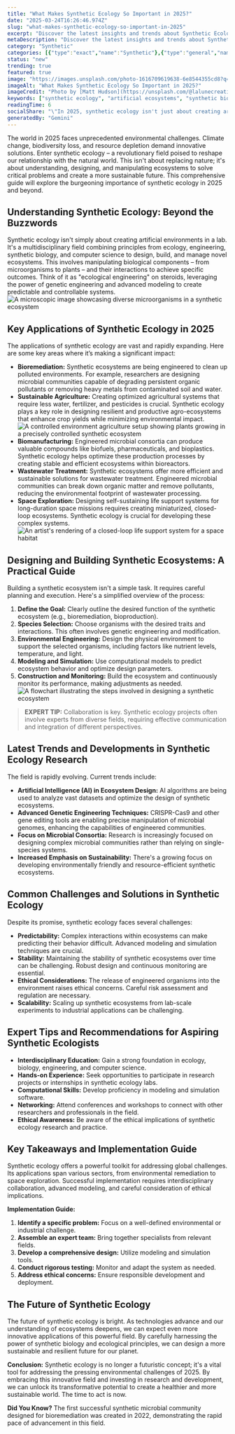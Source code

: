 ```yaml
---
title: "What Makes Synthetic Ecology So Important in 2025?"
date: "2025-03-24T16:26:46.974Z"
slug: "what-makes-synthetic-ecology-so-important-in-2025"
excerpt: "Discover the latest insights and trends about Synthetic Ecology. This comprehensive guide covers everything you need to know about Synthetic Ecology in 2025."
metaDescription: "Discover the latest insights and trends about Synthetic Ecology. This comprehensive guide covers everything you need to know about Synthetic Ecology in 202..."
category: "Synthetic"
categories: [{"type":"exact","name":"Synthetic"},{"type":"general","name":"Environmental Science"},{"type":"medium","name":"Ecosystem Engineering"},{"type":"specific","name":"Microbial Communities"},{"type":"niche","name":"Metabolic Modeling"}]
status: "new"
trending: true
featured: true
image: "https://images.unsplash.com/photo-1616709619638-6e8544355cd8?q=85&w=1200&fit=max&fm=webp&auto=compress"
imageAlt: "What Makes Synthetic Ecology So Important in 2025?"
imageCredit: "Photo by [Matt Hudson](https://unsplash.com/@lalunecreative) on Unsplash"
keywords: ["synthetic ecology", "artificial ecosystems", "synthetic biology ecology", "designing synthetic ecosystems", "building synthetic ecosystems", "synthetic ecology applications", "synthetic ecology research", "buy synthetic ecology equipment", "synthetic ecology companies", "synthetic ecology future"]
readingTime: 6
socialShare: "\"In 2025, synthetic ecology isn't just about creating artificial ecosystems; it's about designing a more sustainable future by harnessing the power of nature itself—a revolution for our planet.\""
generatedBy: "Gemini"
---
```




The world in 2025 faces unprecedented environmental challenges. Climate change, biodiversity loss, and resource depletion demand innovative solutions.  Enter synthetic ecology – a revolutionary field poised to reshape our relationship with the natural world.  This isn't about replacing nature; it's about understanding, designing, and manipulating ecosystems to solve critical problems and create a more sustainable future. This comprehensive guide will explore the burgeoning importance of synthetic ecology in 2025 and beyond.

## Understanding Synthetic Ecology: Beyond the Buzzwords

Synthetic ecology isn't simply about creating artificial environments in a lab. It's a multidisciplinary field combining principles from ecology, engineering, synthetic biology, and computer science to design, build, and manage novel ecosystems.  This involves manipulating biological components – from microorganisms to plants – and their interactions to achieve specific outcomes.  Think of it as "ecological engineering" on steroids, leveraging the power of genetic engineering and advanced modeling to create predictable and controllable systems. ![A microscopic image showcasing diverse microorganisms in a synthetic ecosystem](https://images.unsplash.com/photo-1619031935811-55605fca90b8?q=85&w=1200&fit=max&fm=webp&auto=compress)

##  Key Applications of Synthetic Ecology in 2025

The applications of synthetic ecology are vast and rapidly expanding.  Here are some key areas where it’s making a significant impact:

* **Bioremediation:**  Synthetic ecosystems are being engineered to clean up polluted environments.  For example, researchers are designing microbial communities capable of degrading persistent organic pollutants or removing heavy metals from contaminated soil and water. 
* **Sustainable Agriculture:** Creating optimized agricultural systems that require less water, fertilizer, and pesticides is crucial.  Synthetic ecology plays a key role in designing resilient and productive agro-ecosystems that enhance crop yields while minimizing environmental impact.  ![A controlled environment agriculture setup showing plants growing in a precisely controlled synthetic ecosystem](https://images.unsplash.com/photo-1530587191325-3db32d826c18?q=85&w=1200&fit=max&fm=webp&auto=compress)
* **Biomanufacturing:**  Engineered microbial consortia can produce valuable compounds like biofuels, pharmaceuticals, and bioplastics.  Synthetic ecology helps optimize these production processes by creating stable and efficient ecosystems within bioreactors.
* **Wastewater Treatment:**  Synthetic ecosystems offer more efficient and sustainable solutions for wastewater treatment.  Engineered microbial communities can break down organic matter and remove pollutants, reducing the environmental footprint of wastewater processing.
* **Space Exploration:**  Designing self-sustaining life support systems for long-duration space missions requires creating miniaturized, closed-loop ecosystems.  Synthetic ecology is crucial for developing these complex systems. ![An artist's rendering of a closed-loop life support system for a space habitat](https://images.unsplash.com/photo-1616709619638-6e8544355cd8?q=85&w=1200&fit=max&fm=webp&auto=compress)

## Designing and Building Synthetic Ecosystems: A Practical Guide

Building a synthetic ecosystem isn't a simple task. It requires careful planning and execution.  Here's a simplified overview of the process:

1. **Define the Goal:**  Clearly outline the desired function of the synthetic ecosystem (e.g., bioremediation, bioproduction).
2. **Species Selection:**  Choose organisms with the desired traits and interactions.  This often involves genetic engineering and modification.
3. **Environmental Engineering:**  Design the physical environment to support the selected organisms, including factors like nutrient levels, temperature, and light.
4. **Modeling and Simulation:**  Use computational models to predict ecosystem behavior and optimize design parameters.
5. **Construction and Monitoring:**  Build the ecosystem and continuously monitor its performance, making adjustments as needed. ![A flowchart illustrating the steps involved in designing a synthetic ecosystem](https://images.unsplash.com/photo-1618477460930-d8bffff64172?q=85&w=1200&fit=max&fm=webp&auto=compress)

> **EXPERT TIP:**  Collaboration is key. Synthetic ecology projects often involve experts from diverse fields, requiring effective communication and integration of different perspectives.

## Latest Trends and Developments in Synthetic Ecology Research

The field is rapidly evolving.  Current trends include:

* **Artificial Intelligence (AI) in Ecosystem Design:** AI algorithms are being used to analyze vast datasets and optimize the design of synthetic ecosystems.
* **Advanced Genetic Engineering Techniques:** CRISPR-Cas9 and other gene editing tools are enabling precise manipulation of microbial genomes, enhancing the capabilities of engineered communities.
* **Focus on Microbial Consortia:**  Research is increasingly focused on designing complex microbial communities rather than relying on single-species systems.
* **Increased Emphasis on Sustainability:**  There's a growing focus on developing environmentally friendly and resource-efficient synthetic ecosystems.

## Common Challenges and Solutions in Synthetic Ecology

Despite its promise, synthetic ecology faces several challenges:

* **Predictability:**  Complex interactions within ecosystems can make predicting their behavior difficult.  Advanced modeling and simulation techniques are crucial.
* **Stability:**  Maintaining the stability of synthetic ecosystems over time can be challenging.  Robust design and continuous monitoring are essential.
* **Ethical Considerations:**  The release of engineered organisms into the environment raises ethical concerns.  Careful risk assessment and regulation are necessary.
* **Scalability:**  Scaling up synthetic ecosystems from lab-scale experiments to industrial applications can be challenging.

##  Expert Tips and Recommendations for Aspiring Synthetic Ecologists

* **Interdisciplinary Education:**  Gain a strong foundation in ecology, biology, engineering, and computer science.
* **Hands-on Experience:**  Seek opportunities to participate in research projects or internships in synthetic ecology labs.
* **Computational Skills:**  Develop proficiency in modeling and simulation software.
* **Networking:**  Attend conferences and workshops to connect with other researchers and professionals in the field.
* **Ethical Awareness:**  Be aware of the ethical implications of synthetic ecology research and practice.

##  Key Takeaways and Implementation Guide

Synthetic ecology offers a powerful toolkit for addressing global challenges. Its applications span various sectors, from environmental remediation to space exploration.  Successful implementation requires interdisciplinary collaboration, advanced modeling, and careful consideration of ethical implications.

**Implementation Guide:**

1. **Identify a specific problem:**  Focus on a well-defined environmental or industrial challenge.
2. **Assemble an expert team:**  Bring together specialists from relevant fields.
3. **Develop a comprehensive design:**  Utilize modeling and simulation tools.
4. **Conduct rigorous testing:**  Monitor and adapt the system as needed.
5. **Address ethical concerns:**  Ensure responsible development and deployment.

## The Future of Synthetic Ecology

The future of synthetic ecology is bright. As technologies advance and our understanding of ecosystems deepens, we can expect even more innovative applications of this powerful field.  By carefully harnessing the power of synthetic biology and ecological principles, we can design a more sustainable and resilient future for our planet.

**Conclusion:**  Synthetic ecology is no longer a futuristic concept; it's a vital tool for addressing the pressing environmental challenges of 2025.  By embracing this innovative field and investing in research and development, we can unlock its transformative potential to create a healthier and more sustainable world.  The time to act is now.

**Did You Know?**  The first successful synthetic microbial community designed for bioremediation was created in 2022, demonstrating the rapid pace of advancement in this field.
